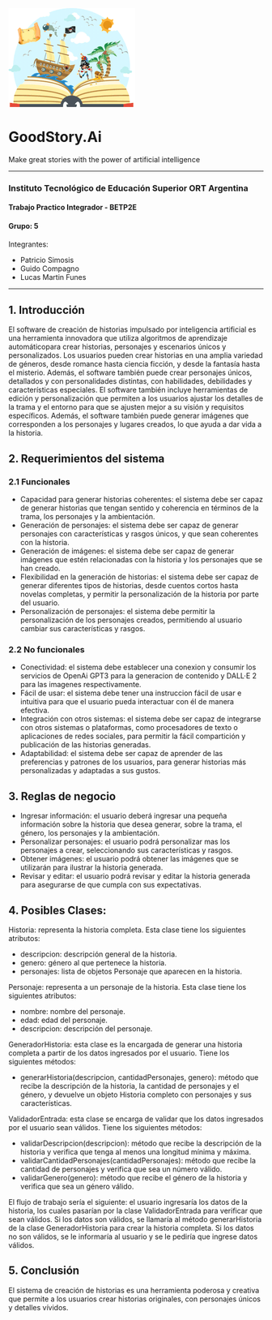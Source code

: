![alt text](https://github.com/psimosis/goodstory.ai/blob/develop/images/logo_goodstoryai.png?raw=true)
# GoodStory.Ai

Make great stories with the power of artificial intelligence
***
### Instituto Tecnológico de Educación Superior ORT Argentina 
#### Trabajo Practico Integrador - BETP2E
#### Grupo: 5

Integrantes:

- Patricio Simosis
- Guido Compagno
- Lucas Martin Funes

***

## 1. Introducción
El software de creación de historias impulsado por inteligencia artificial es una herramienta innovadora que utiliza algoritmos de aprendizaje automáticopara crear historias, personajes y escenarios únicos y personalizados.
Los usuarios pueden crear historias en una amplia variedad de géneros, desde romance hasta ciencia ficción, y desde la fantasía hasta el misterio. Además, el software también puede crear personajes únicos, detallados y con personalidades distintas, con habilidades, debilidades y características especiales.
El software también incluye herramientas de edición y personalización que permiten a los usuarios ajustar los detalles de la trama y el entorno para que se ajusten mejor a su visión y requisitos específicos. Además, el software también puede generar imágenes que corresponden a los personajes y lugares creados, lo que ayuda a dar vida a la historia.

## 2. Requerimientos del sistema

### 2.1 Funcionales

- Capacidad para generar historias coherentes: el sistema debe ser capaz de generar historias que tengan sentido y coherencia en términos de la trama, los personajes y la ambientación.
- Generación de personajes: el sistema debe ser capaz de generar personajes con características y rasgos únicos, y que sean coherentes con la historia.
- Generación de imágenes: el sistema debe ser capaz de generar imágenes que estén relacionadas con la historia y los personajes que se han creado.
- Flexibilidad en la generación de historias: el sistema debe ser capaz de generar diferentes tipos de historias, desde cuentos cortos hasta novelas completas, y permitir la personalización de la historia por parte del usuario.
- Personalización de personajes: el sistema debe permitir la personalización de los personajes creados, permitiendo al usuario cambiar sus características y rasgos.

### 2.2 No funcionales

- Conectividad: el sistema debe establecer una conexion y consumir los servicios de OpenAi GPT3 para la generacion de contenido y DALL·E 2 para las imagenes respectivamente.
- Fácil de usar: el sistema debe tener una instruccion fácil de usar e intuitiva para que el usuario pueda interactuar con él de manera efectiva.
- Integración con otros sistemas: el sistema debe ser capaz de integrarse con otros sistemas o plataformas, como procesadores de texto o aplicaciones de redes sociales, para permitir la fácil compartición y publicación de las historias generadas.
- Adaptabilidad: el sistema debe ser capaz de aprender de las preferencias y patrones de los usuarios, para generar historias más personalizadas y adaptadas a sus gustos.

## 3. Reglas de negocio

- Ingresar información: el usuario deberá ingresar una pequeña información sobre la historia que desea generar, sobre la trama, el género, los personajes y la ambientación.
- Personalizar personajes: el usuario podrá personalizar mas los personajes a crear, seleccionando sus características y rasgos.
- Obtener imágenes: el usuario podrá obtener las imágenes que se utilizarán para ilustrar la historia generada.
- Revisar y editar: el usuario podrá revisar y editar la historia generada para asegurarse de que cumpla con sus expectativas.


## 4. Posibles Clases:

Historia: representa la historia completa. Esta clase tiene los siguientes atributos:
- descripcion: descripción general de la historia.
- genero: género al que pertenece la historia.
- personajes: lista de objetos Personaje que aparecen en la historia.

Personaje: representa a un personaje de la historia. Esta clase tiene los siguientes atributos:
- nombre: nombre del personaje.
- edad: edad del personaje.
- descripcion: descripción del personaje.

GeneradorHistoria: esta clase es la encargada de generar una historia completa a partir de los datos ingresados por el usuario. Tiene los siguientes métodos:
- generarHistoria(descripcion, cantidadPersonajes, genero): método que recibe la descripción de la historia, la cantidad de personajes y el género, y devuelve un objeto Historia completo con personajes y sus características.

ValidadorEntrada: esta clase se encarga de validar que los datos ingresados por el usuario sean válidos. Tiene los siguientes métodos:

- validarDescripcion(descripcion): método que recibe la descripción de la historia y verifica que tenga al menos una longitud mínima y máxima.
- validarCantidadPersonajes(cantidadPersonajes): método que recibe la cantidad de personajes y verifica que sea un número válido.
- validarGenero(genero): método que recibe el género de la historia y verifica que sea un género válido.

El flujo de trabajo sería el siguiente: el usuario ingresaría los datos de la historia, los cuales pasarían por la clase ValidadorEntrada para verificar que sean válidos. Si los datos son válidos, se llamaría al método generarHistoria de la clase GeneradorHistoria para crear la historia completa. Si los datos no son válidos, se le informaría al usuario y se le pediría que ingrese datos válidos.

## 5. Conclusión
El sistema de creación de historias es una herramienta poderosa y creativa que permite a los usuarios crear historias originales, con personajes únicos y detalles vívidos.
